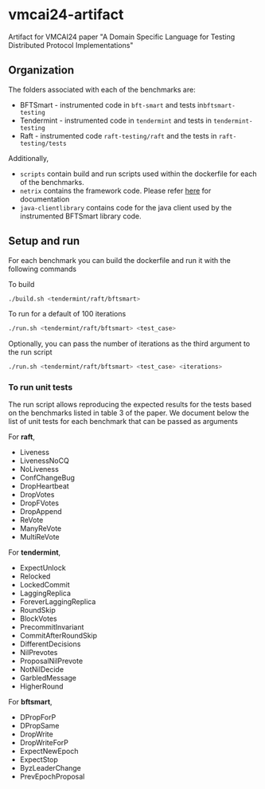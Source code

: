# vmcai24-artifact

Artifact for VMCAI24 paper "A Domain Specific Language for Testing Distributed Protocol Implementations"

## Organization

The folders associated with each of the benchmarks are:

- BFTSmart - instrumented code in `bft-smart` and tests in`bftsmart-testing`
- Tendermint - instrumented code in `tendermint` and tests in `tendermint-testing`
- Raft - instrumented code `raft-testing/raft` and the tests in `raft-testing/tests`

Additionally,

- `scripts` contain build and run scripts used within the dockerfile for each of the benchmarks.
- `netrix` contains the framework code. Please refer [here](https://netrixframework.github.io) for documentation
- `java-clientlibrary` contains code for the java client used by the instrumented BFTSmart library code.

## Setup and run

For each benchmark you can build the dockerfile and run it with the following commands

To build

``` bash
./build.sh <tendermint/raft/bftsmart>
```

To run for a default of 100 iterations

``` bash
./run.sh <tendermint/raft/bftsmart> <test_case> 
```

Optionally, you can pass the number of iterations as the third argument to the run script

``` bash
./run.sh <tendermint/raft/bftsmart> <test_case> <iterations>
```

### To run unit tests

The run script allows reproducing the expected results for the tests based on the benchmarks listed in table 3 of the paper. We document below the list of unit tests for each benchmark that can be passed as arguments

For **raft**,

- Liveness
- LivenessNoCQ
- NoLiveness
- ConfChangeBug
- DropHeartbeat
- DropVotes
- DropFVotes
- DropAppend
- ReVote
- ManyReVote
- MultiReVote

For **tendermint**,

- ExpectUnlock
- Relocked
- LockedCommit
- LaggingReplica
- ForeverLaggingReplica
- RoundSkip
- BlockVotes
- PrecommitInvariant
- CommitAfterRoundSkip
- DifferentDecisions
- NilPrevotes
- ProposalNilPrevote
- NotNilDecide
- GarbledMessage
- HigherRound

For **bftsmart**,

- DPropForP
- DPropSame
- DropWrite
- DropWriteForP
- ExpectNewEpoch
- ExpectStop
- ByzLeaderChange
- PrevEpochProposal
